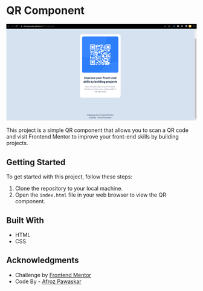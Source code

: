 # QR Component

![QR Code](Output.png)

This project is a simple QR component that allows you to scan a QR code and visit Frontend Mentor to improve your front-end skills by building projects.

## Getting Started

To get started with this project, follow these steps:

1. Clone the repository to your local machine.
2. Open the `index.html` file in your web browser to view the QR component.

## Built With

- HTML
- CSS

## Acknowledgments

- Challenge by [Frontend Mentor](https://www.frontendmentor.io/challenges)
- Code By - [Afroz Pawaskar](https://github.com/afrozpawaskar17026)
